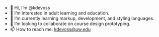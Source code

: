 - 👋 Hi, I’m @kdevoss
- 👀 I’m interested in adult learning and education.
- 🌱 I’m currently learning markup, development, and styling languages.
- 💞️ I’m looking to collaborate on course design prototyping.
- 📫 How to reach me: kdevoss@uw.edu

<!---
kdevoss/kdevoss is a ✨ special ✨ repository because its `README.md` (this file) appears on your GitHub profile.
You can click the Preview link to take a look at your changes.
--->
